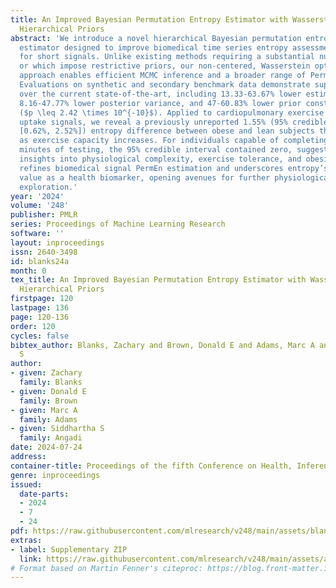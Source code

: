 ```yaml
---
title: An Improved Bayesian Permutation Entropy Estimator with Wasserstein-Optimized
  Hierarchical Priors
abstract: 'We introduce a novel hierarchical Bayesian permutation entropy (PermEn)
  estimator designed to improve biomedical time series entropy assessments, especially
  for short signals. Unlike existing methods requiring a substantial number of observations
  or which impose restrictive priors, our non-centered, Wasserstein optimized hierarchical
  approach enables efficient MCMC inference and a broader range of PermEn priors.
  Evaluations on synthetic and secondary benchmark data demonstrate superior performance
  over the current state-of-the-art, including 13.33-63.67% lower estimation error,
  8.16-47.77% lower posterior variance, and 47-60.83% lower prior construction error
  ($p \leq 2.42 \times 10^{-10}$). Applied to cardiopulmonary exercise test oxygen
  uptake signals, we reveal a previously unreported 1.55% (95% credible interval:
  [0.62%, 2.52%]) entropy difference between obese and lean subjects that diminishes
  as exercise capacity increases. For individuals capable of completing at least 7.5
  minutes of testing, the 95% credible interval contained zero, suggesting potential
  insights into physiological complexity, exercise tolerance, and obesity. Our estimator
  refines biomedical signal PermEn estimation and underscores entropy’s potential
  value as a health biomarker, opening avenues for further physiological and biomedical
  exploration.'
year: '2024'
volume: '248'
publisher: PMLR
series: Proceedings of Machine Learning Research
software: ''
layout: inproceedings
issn: 2640-3498
id: blanks24a
month: 0
tex_title: An Improved Bayesian Permutation Entropy Estimator with Wasserstein-Optimized
  Hierarchical Priors
firstpage: 120
lastpage: 136
page: 120-136
order: 120
cycles: false
bibtex_author: Blanks, Zachary and Brown, Donald E and Adams, Marc A and Angadi, Siddhartha
  S
author:
- given: Zachary
  family: Blanks
- given: Donald E
  family: Brown
- given: Marc A
  family: Adams
- given: Siddhartha S
  family: Angadi
date: 2024-07-24
address:
container-title: Proceedings of the fifth Conference on Health, Inference, and Learning
genre: inproceedings
issued:
  date-parts:
  - 2024
  - 7
  - 24
pdf: https://raw.githubusercontent.com/mlresearch/v248/main/assets/blanks24a/blanks24a.pdf
extras:
- label: Supplementary ZIP
  link: https://raw.githubusercontent.com/mlresearch/v248/main/assets/assets/blanks24a/blanks24a-supp.zip
# Format based on Martin Fenner's citeproc: https://blog.front-matter.io/posts/citeproc-yaml-for-bibliographies/
---
```

